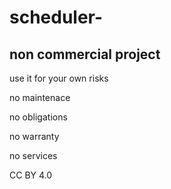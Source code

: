 # scheduler-
## non commercial project

use it for your own risks

no maintenace

no obligations

no warranty

no services

CC BY 4.0
